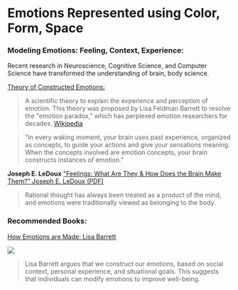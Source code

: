 # Emotions Represented using Color, Form, Space

### Modeling Emotions:  Feeling, Context, Experience:

 Recent research in Neuroscience, Cognitive Science, and Computer Science have transformed the understanding of brain, body science.  
 

 [Theory of Constructed Emotions:](https://en.wikipedia.org/wiki/Theory_of_constructed_emotion) 

 >A scientific theory to explain the experience and perception of emotion. This theory was proposed by Lisa Feldman Barrett to resolve the "emotion paradox," which has perplexed emotion researchers for decades. [Wikipedia](https://en.wikipedia.org/wiki/Theory_of_constructed_emotion) 

>"In every waking moment, your brain uses past experience, organized as concepts, to guide your actions and give your sensations meaning. When the concepts involved are emotion concepts, your brain constructs instances of emotion."

**Joseph E. LeDoux**
["Feelings: What Are They & How Does the Brain Make Them?" Joseph E. LeDoux (PDF)](https://www.cns.nyu.edu/home/ledoux/pdf/daed_LeDoux_2015.pdf)
>Rational thought has always been treated as a product of the mind, and emotions were traditionally viewed as belonging to the body.

### Recommended Books:

[How Emotions are Made:  Lisa Barrett](https://www.amazon.com/How-Emotions-Are-Made-Secret-ebook/dp/B00QPHURT6)

![](https://images-na.ssl-images-amazon.com/images/I/41b4x8kJXrL.SR160,240_BG243,243,243.jpg)

> Lisa Barrett argues that we construct our emotions, based on social context, personal experience, and situational goals. This suggests that individuals can modify emotions to improve well-being.

> 


